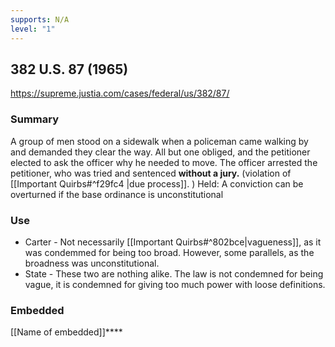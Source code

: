 ```yaml
---
supports: N/A
level: "1"
---
```

## 382 U.S. 87 (1965)

https://supreme.justia.com/cases/federal/us/382/87/

### Summary

A group of men stood on a sidewalk when a policeman came walking by and demanded they clear the way. All but one obliged, and the petitioner elected to ask the officer why he needed to move. The officer arrested the petitioner, who was tried and sentenced **without a jury.** (violation of [[Important Quirbs#^f29fc4 |due process]]. )
Held:
	A conviction can be overturned if the base ordinance is unconstitutional

### Use

* Carter - Not necessarily [[Important Quirbs#^802bce|vagueness]], as it was condemmed for being too broad. However, some parallels, as the broadness was unconstitutional.
* State - These two are nothing alike. The law is not condemned for being vague, it is condemned for giving too much power with loose definitions. 

### Embedded

[[Name of embedded]]****